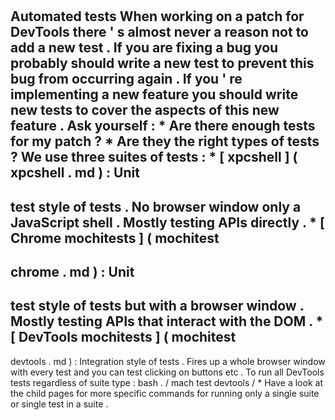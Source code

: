 #
Automated
tests
When
working
on
a
patch
for
DevTools
there
'
s
almost
never
a
reason
not
to
add
a
new
test
.
If
you
are
fixing
a
bug
you
probably
should
write
a
new
test
to
prevent
this
bug
from
occurring
again
.
If
you
'
re
implementing
a
new
feature
you
should
write
new
tests
to
cover
the
aspects
of
this
new
feature
.
Ask
yourself
:
*
Are
there
enough
tests
for
my
patch
?
*
Are
they
the
right
types
of
tests
?
We
use
three
suites
of
tests
:
*
[
xpcshell
]
(
xpcshell
.
md
)
:
Unit
-
test
style
of
tests
.
No
browser
window
only
a
JavaScript
shell
.
Mostly
testing
APIs
directly
.
*
[
Chrome
mochitests
]
(
mochitest
-
chrome
.
md
)
:
Unit
-
test
style
of
tests
but
with
a
browser
window
.
Mostly
testing
APIs
that
interact
with
the
DOM
.
*
[
DevTools
mochitests
]
(
mochitest
-
devtools
.
md
)
:
Integration
style
of
tests
.
Fires
up
a
whole
browser
window
with
every
test
and
you
can
test
clicking
on
buttons
etc
.
To
run
all
DevTools
tests
regardless
of
suite
type
:
bash
.
/
mach
test
devtools
/
*
Have
a
look
at
the
child
pages
for
more
specific
commands
for
running
only
a
single
suite
or
single
test
in
a
suite
.
